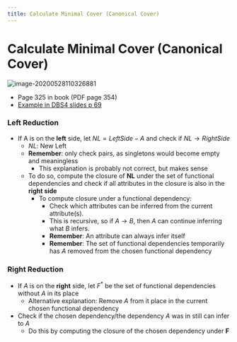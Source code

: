 ```yaml
---
title: Calculate Minimal Cover (Canonical Cover)
---
```


# Calculate Minimal Cover (Canonical Cover)

![image-20200528110326881](../images/04-relational-database-theory/image-20200528110326881.png)

- Page 325 in book (PDF page 354)
- [Example in DBS4 slides p 69](https://www.moodle.aau.dk/pluginfile.php/1979144/mod_resource/content/0/DBS-norm-csj-2.pdf#page=69)





### Left Reduction

- If A is on the **left** side, let $NL =LeftSide - A$ and check if $NL \to RightSide$
  - $NL$: New Left
  - **Remember**: only check pairs, as singletons would become empty and meaningless
    - This explanation is probably not correct, but makes sense
  - To do so, compute the closure of **NL** under the set of functional dependencies and check if all attributes in the closure is also in the **right side**
    - To compute closure under a functional dependency:
      - Check which attributes can be inferred from the current attribute(s).
      - This is recursive, so if $A \to B$, then $A$ can continue inferring what $B$ infers.
      - **Remember**: An attribute can always infer itself
      - **Remember**: The set of functional dependencies temporarily has $A$ removed from the chosen functional dependency

### Right Reduction

- If $A$ is on the **right** side, let  $F^*$ be the set of functional dependencies without $A$ in its place
  - Alternative explanation: Remove $A$ from it place in the current chosen functional dependency
- Check if the chosen dependency/the dependency $A$ was in still can infer to $A$
  - Do this by computing the closure of the chosen dependency under **F**
